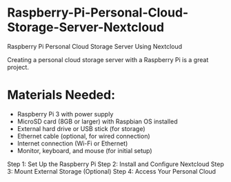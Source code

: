 # Raspberry-Pi-Personal-Cloud-Storage-Server-Nextcloud
Raspberry Pi Personal Cloud Storage Server Using Nextcloud

Creating a personal cloud storage server with a Raspberry Pi is a great project. 

**Materials Needed:**
===
- Raspberry Pi 3 with power supply
- MicroSD card (8GB or larger) with Raspbian OS installed
- External hard drive or USB stick (for storage)
- Ethernet cable (optional, for wired connection)
- Internet connection (Wi-Fi or Ethernet)
- Monitor, keyboard, and mouse (for initial setup)

Step 1: Set Up the Raspberry Pi
Step 2: Install and Configure Nextcloud
Step 3: Mount External Storage (Optional)
Step 4: Access Your Personal Cloud
